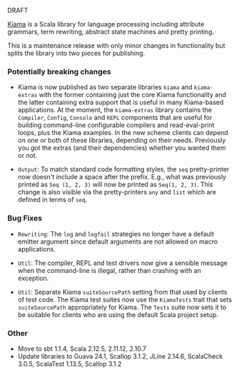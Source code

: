 DRAFT

[Kiama](https://bitbucket.org/inkytonik/kiama) is a Scala library for language processing including attribute grammars, term rewriting, abstract state machines and pretty printing.

This is a maintenance release with only minor changes in functionality but splits the library into two pieces for publishing.

### Potentially breaking changes

* Kiama is now published as two separate libraries `kiama` and `kiama-extras` with the former containing just the core Kiama functionality and the latter containing extra support that is useful in many Kiama-based applications. At the moment, the `kiama-extras` library contains the `Compiler`, `Config`, `Console` and `REPL` components that are useful for building command-line configurable compilers and read-eval-print loops, plus the Kiama examples. In the new scheme clients can depend on one or both of these libraries, depending on their needs. Previously you got the extras (and their dependencies) whether you wanted them or not.

* `Output`: To match standard code formatting styles, the `seq` pretty-printer now doesn't include a space after the prefix. E.g., what was previously printed as `Seq (1, 2, 3)` will now be printed as `Seq(1, 2, 3)`. This change is also visible via the pretty-printers `any` and `list` which are defined in terms of `seq`.

### Bug Fixes

* `Rewriting`: The `log` and `logfail` strategies no longer have a default emitter argument since default arguments are not allowed on macro applications.

* `Util`: The compiler, REPL and test drivers now give a sensible message when the command-line is illegal, rather than crashing with an exception.

* `Util`: Separate Kiama `suiteSourcePath` setting from that used by clients of test code. The Kiama test suites now use the `KiamaTests` trait that sets `suiteSourcePath` appropriately for Kiama. The `Tests` suite now sets it to be suitable for clients who are using the default Scala project setup.

### Other

* Move to sbt 1.1.4, Scala 2.12.5, 2.11.12, 2.10.7
* Update libraries to Guava 24.1, Scallop 3.1.2, JLine 2.14.6, ScalaCheck 3.0.5, ScalaTest 1.13.5, Scallop 3.1.2
